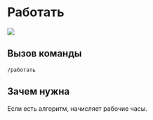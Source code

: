 # Работать

![](https://img.shields.io/badge/тип_команды-развлекательная-blue)

## Вызов команды

`/работать`

## Зачем нужна

Если есть алгоритм, начисляет рабочие часы.
